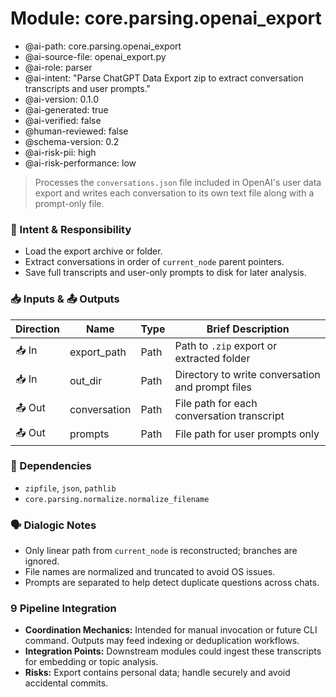# Module: core.parsing.openai_export
- @ai-path: core.parsing.openai_export
- @ai-source-file: openai_export.py
- @ai-role: parser
- @ai-intent: "Parse ChatGPT Data Export zip to extract conversation transcripts and user prompts."
- @ai-version: 0.1.0
- @ai-generated: true
- @ai-verified: false
- @human-reviewed: false
- @schema-version: 0.2
- @ai-risk-pii: high
- @ai-risk-performance: low

> Processes the `conversations.json` file included in OpenAI's user data export and writes each conversation to its own text file along with a prompt-only file.

### 🎯 Intent & Responsibility
- Load the export archive or folder.
- Extract conversations in order of `current_node` parent pointers.
- Save full transcripts and user-only prompts to disk for later analysis.

### 📥 Inputs & 📤 Outputs
| Direction | Name         | Type            | Brief Description |
|-----------|--------------|-----------------|-------------------|
| 📥 In     | export_path  | Path            | Path to `.zip` export or extracted folder |
| 📥 In     | out_dir      | Path            | Directory to write conversation and prompt files |
| 📤 Out    | conversation | Path            | File path for each conversation transcript |
| 📤 Out    | prompts      | Path            | File path for user prompts only |

### 🔗 Dependencies
- `zipfile`, `json`, `pathlib`
- `core.parsing.normalize.normalize_filename`

### 🗣 Dialogic Notes
- Only linear path from `current_node` is reconstructed; branches are ignored.
- File names are normalized and truncated to avoid OS issues.
- Prompts are separated to help detect duplicate questions across chats.

### 9 Pipeline Integration
- **Coordination Mechanics:** Intended for manual invocation or future CLI command. Outputs may feed indexing or deduplication workflows.
- **Integration Points:** Downstream modules could ingest these transcripts for embedding or topic analysis.
- **Risks:** Export contains personal data; handle securely and avoid accidental commits.

